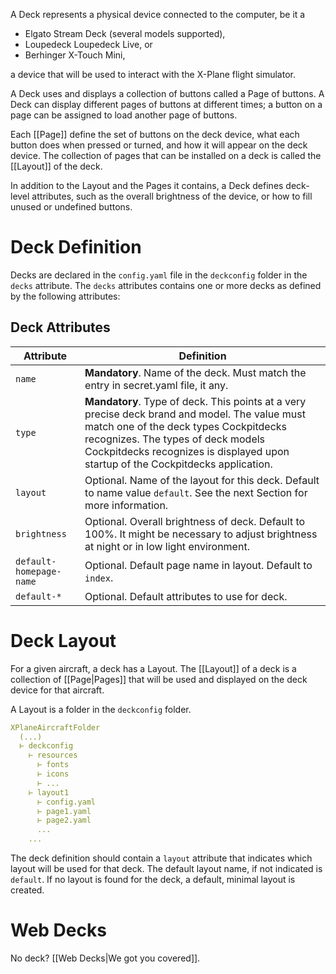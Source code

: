 A Deck represents a physical device connected to the computer, be it a

- Elgato Stream Deck (several models supported),
- Loupedeck Loupedeck Live, or
- Berhinger X-Touch Mini,

a device that will be used to interact with the X-Plane flight simulator.

A Deck uses and displays a collection of buttons called a Page of buttons. A Deck can display different pages of buttons at different times; a button on a page can be assigned to load another page of buttons.

Each [[Page]]  define the set of buttons on the deck device, what each button does when pressed or turned, and how it will appear on the deck device. The collection of pages that can be installed on a deck is called the [[Layout]] of the deck.

In addition to the Layout and the Pages it contains, a Deck defines deck-level attributes, such as the overall brightness of the device, or how to fill unused or undefined buttons.

# Deck Definition

Decks are declared in the `config.yaml` file in the `deckconfig` folder in the `decks` attribute. The `decks` attributes contains one or more decks as defined by the following attributes:

## Deck Attributes

| Attribute               | Definition                                                                                                                                                                                                                                                       |
| ----------------------- | ---------------------------------------------------------------------------------------------------------------------------------------------------------------------------------------------------------------------------------------------------------------- |
| `name`                  | **Mandatory**. Name of the deck. Must match the entry in secret.yaml file, it any.<br>                                                                                                                                                                           |
| `type`                  | **Mandatory**. Type of deck. This points at a very precise deck brand and model. The value must match one of the deck types Cockpitdecks recognizes. The types of deck models Cockpitdecks recognizes is displayed upon startup of the Cockpitdecks application. |
| `layout`                | Optional. Name of the layout for this deck. Default to name value `default`. See the next Section for more information.                                                                                                                                          |
| `brightness`            | Optional. Overall brightness of deck. Default to 100%. It might be necessary to adjust brightness at night or in low light environment.                                                                                                                          |
| `default-homepage-name` | Optional. Default page name in layout. Default to `index`.                                                                                                                                                                                                       |
| `default-*`             | Optional. Default attributes to use for deck.                                                                                                                                                                                                                    |

# Deck Layout

For a given aircraft, a deck has a Layout. The [[Layout]] of a deck is a collection of [[Page|Pages]] that will be used and displayed on the deck device for that aircraft.

A Layout is a folder in the `deckconfig` folder.

```yaml hl_lines="7"
XPlaneAircraftFolder
  (...)
  ⊢ deckconfig
    ⊢ resources
      ⊢ fonts
      ⊢ icons
      ⊢ ...
    ⊢ layout1
      ⊢ config.yaml
      ⊢ page1.yaml
      ⊢ page2.yaml
      ...
    ...
```

The deck definition should contain a `layout` attribute that indicates which layout will be used for that deck. The default layout name, if not indicated is `default`. If no layout is found for the deck, a default, minimal layout is created.

# Web Decks

No deck? [[Web Decks|We got you covered]].

